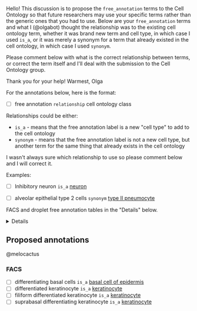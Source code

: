 Hello!
This discussion is to propose the `free_annotation` terms to the Cell Ontology so that future researchers may use your specific terms rather than the generic ones that you had to use. Below are  your `free_annotation` terms and what I (@olgabot) thought the relationship was to the existing cell ontology term, whether it was brand new term and cell type, in which case I used `is_a`, or it was merely a synonym for a term that already existed in the cell ontology, in which case I used `synonym`.

Please comment below with what is the correct relationship between terms, or correct the term itself and I'll deal with the submission to the Cell Ontology group.

Thank you for your help!
Warmest,
Olga



For the annotations below, here is the format:

- [ ] free annotation `relationship` cell ontology class

Relationships could be either:

- `is_a` - means that the free annotation label is a new "cell type" to add to the cell ontology
- `synonym` - means that the free annotation label is not a new cell type, but another term for the same thing that already exists in the cell ontology

I wasn't always sure which relationship to use so please comment below and I will correct it.

Examples:

- [ ] Inhibitory neuron `is_a` [neuron](http://purl.obolibrary.org/obo/CL_0000540)
- [ ] alveolar epithelial type 2 cells `synonym` [type II pneumocyte](http://purl.obolibrary.org/obo/CL_0002063)


FACS and droplet free annotation tables in the "Details" below.

<details>

### FACS free annotation table

<table border="1" class="dataframe">
  <thead>
    <tr style="text-align: right;">
      <th>tissue</th>
      <th>cell_ontology_class</th>
      <th>free_annotation</th>
      <th>n_cells</th>
    </tr>
  </thead>
  <tbody>
    <tr>
      <td>Tongue</td>
      <td>basal cell of epidermis</td>
      <td>basal cells</td>
      <td>729</td>
    </tr>
    <tr>
      <td>Tongue</td>
      <td>basal cell of epidermis</td>
      <td>differentiating basal cells</td>
      <td>161</td>
    </tr>
    <tr>
      <td>Tongue</td>
      <td>basal cell of epidermis</td>
      <td>proliferating</td>
      <td>196</td>
    </tr>
    <tr>
      <td>Tongue</td>
      <td>keratinocyte</td>
      <td>differentiated keratinocyte</td>
      <td>182</td>
    </tr>
    <tr>
      <td>Tongue</td>
      <td>keratinocyte</td>
      <td>filiform differentiated keratinocytes</td>
      <td>27</td>
    </tr>
    <tr>
      <td>Tongue</td>
      <td>keratinocyte</td>
      <td>suprabasal differentiating keratinocytes</td>
      <td>121</td>
    </tr>
  </tbody>
</table>


### Droplet free annotation table

<table border="1" class="dataframe">
  <thead>
    <tr style="text-align: right;">
      <th>tissue</th>
      <th>cell_ontology_class</th>
      <th>free_annotation</th>
      <th>n_cells</th>
    </tr>
  </thead>
  <tbody>
    <tr>
      <td>Tongue</td>
      <td>basal cell of epidermis</td>
      <td>basal cells</td>
      <td>3345</td>
    </tr>
    <tr>
      <td>Tongue</td>
      <td>basal cell of epidermis</td>
      <td>proliferating</td>
      <td>1079</td>
    </tr>
    <tr>
      <td>Tongue</td>
      <td>keratinocyte</td>
      <td>differentiated</td>
      <td>1095</td>
    </tr>
    <tr>
      <td>Tongue</td>
      <td>keratinocyte</td>
      <td>filiform differentiated</td>
      <td>199</td>
    </tr>
    <tr>
      <td>Tongue</td>
      <td>keratinocyte</td>
      <td>suprabasal differentiated</td>
      <td>967</td>
    </tr>
    <tr>
      <td>Tongue</td>
      <td>keratinocyte</td>
      <td>suprabasal differentiating</td>
      <td>815</td>
    </tr>
  </tbody>
</table>


</details>

## Proposed annotations

@melocactus

### FACS

- [ ] differentiating basal cells `is_a` [basal cell of epidermis](http://purl.obolibrary.org/obo/CL_0002187)
- [ ] differentiated keratinocyte `is_a` [keratinocyte](http://purl.obolibrary.org/obo/CL_0000312)
- [ ] filiform differentiated keratinocyte `is_a` [keratinocyte](http://purl.obolibrary.org/obo/CL_0000312)
- [ ] suprabasal differentiating keratinocyte `is_a` [keratinocyte](http://purl.obolibrary.org/obo/CL_0000312)
